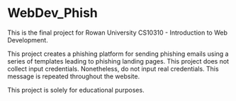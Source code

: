 # WebDev_Phish
This is the final project for Rowan University CS10310 - Introduction to Web Development.

This project creates a phishing platform for sending phishing emails using a series of templates leading to phishing landing pages.
This project does not collect input credentials. Nonetheless, do not input real credentials. This message is repeated throughout the website.

This project is solely for educational purposes.
